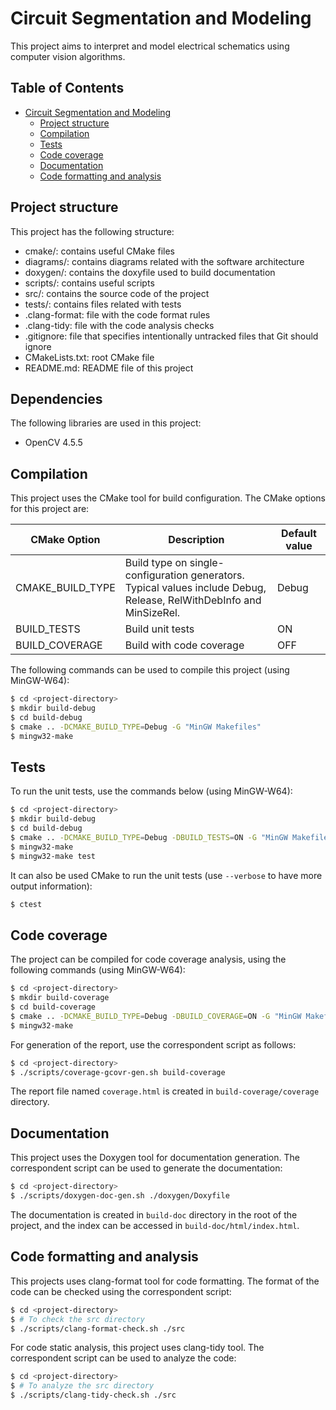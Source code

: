 # Circuit Segmentation and Modeling

This project aims to interpret and model electrical schematics using computer vision algorithms.

## Table of Contents

- [Circuit Segmentation and Modeling](#circuit-segmentation-and-modeling)
    - [Project structure](#project-structure)
    - [Compilation](#compilation)
    - [Tests](#tests)
    - [Code coverage](#code-coverage)
    - [Documentation](#documentation)
    - [Code formatting and analysis](#code-formatting-and-analysis)

## Project structure

This project has the following structure:

- cmake/: contains useful CMake files
- diagrams/: contains diagrams related with the software architecture
- doxygen/: contains the doxyfile used to build documentation
- scripts/: contains useful scripts
- src/: contains the source code of the project
- tests/: contains files related with tests
- .clang-format: file with the code format rules
- .clang-tidy: file with the code analysis checks
- .gitignore: file that specifies intentionally untracked files that Git should ignore
- CMakeLists.txt: root CMake file
- README.md: README file of this project

## Dependencies

The following libraries are used in this project:

- OpenCV 4.5.5

## Compilation

This project uses the CMake tool for build configuration. The CMake options for this project are:

| CMake Option | Description | Default value |
| --- | --- | --- |
| CMAKE_BUILD_TYPE | Build type on single-configuration generators. <br /> Typical values include Debug, Release, RelWithDebInfo and MinSizeRel. | Debug |
| BUILD_TESTS | Build unit tests | ON |
| BUILD_COVERAGE | Build with code coverage | OFF |

The following commands can be used to compile this project (using MinGW-W64):
```sh
$ cd <project-directory>
$ mkdir build-debug
$ cd build-debug
$ cmake .. -DCMAKE_BUILD_TYPE=Debug -G "MinGW Makefiles"
$ mingw32-make
```

## Tests

To run the unit tests, use the commands below (using MinGW-W64):
```sh
$ cd <project-directory>
$ mkdir build-debug
$ cd build-debug
$ cmake .. -DCMAKE_BUILD_TYPE=Debug -DBUILD_TESTS=ON -G "MinGW Makefiles"
$ mingw32-make
$ mingw32-make test
```

It can also be used CMake to run the unit tests (use `--verbose` to have more output information):
```sh
$ ctest
```

## Code coverage

The project can be compiled for code coverage analysis, using the following commands (using MinGW-W64):
```sh
$ cd <project-directory>
$ mkdir build-coverage
$ cd build-coverage
$ cmake .. -DCMAKE_BUILD_TYPE=Debug -DBUILD_COVERAGE=ON -G "MinGW Makefiles"
$ mingw32-make
```

For generation of the report, use the correspondent script as follows:
```sh
$ cd <project-directory>
$ ./scripts/coverage-gcovr-gen.sh build-coverage
```

The report file named `coverage.html` is created in `build-coverage/coverage` directory.

## Documentation

This project uses the Doxygen tool for documentation generation. The correspondent script can be used to generate the documentation:
```sh
$ cd <project-directory>
$ ./scripts/doxygen-doc-gen.sh ./doxygen/Doxyfile
```

The documentation is created in `build-doc` directory in the root of the project, and the index can be accessed in `build-doc/html/index.html`.

## Code formatting and analysis

This projects uses clang-format tool for code formatting. The format of the code can be checked using the correspondent script:
```sh
$ cd <project-directory>
$ # To check the src directory
$ ./scripts/clang-format-check.sh ./src
```

For code static analysis, this project uses clang-tidy tool. The correspondent script can be used to analyze the code:
```sh
$ cd <project-directory>
$ # To analyze the src directory
$ ./scripts/clang-tidy-check.sh ./src
```
